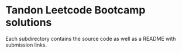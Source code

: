 # Tandon Leetcode Bootcamp solutions

Each subdirectory contains the source code as well as a README with submission links.